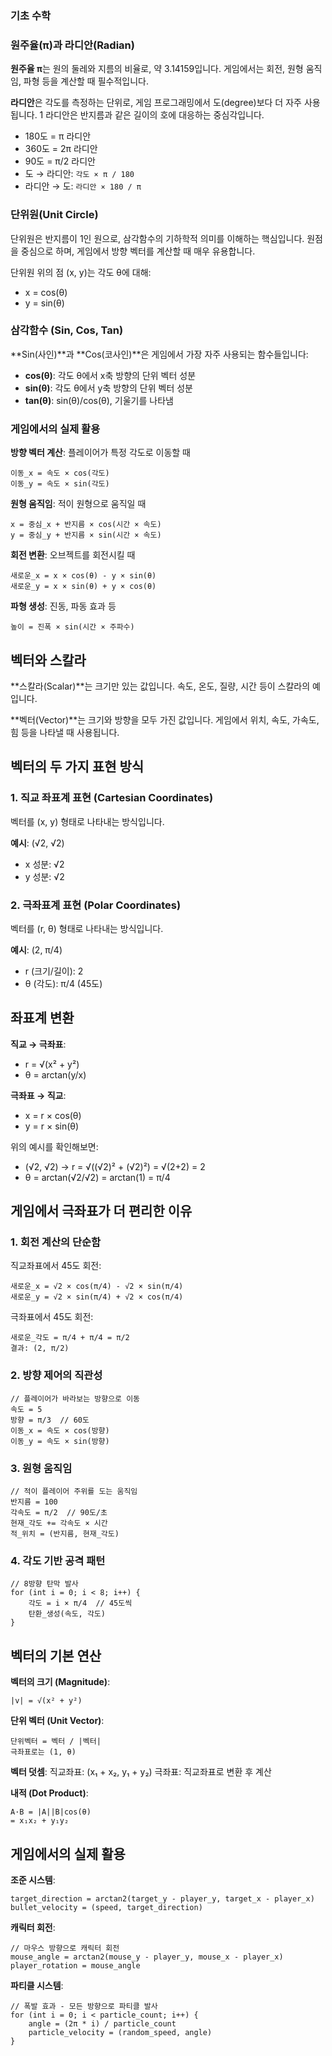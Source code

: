 ### 기초 수학

### 원주율(π)과 라디안(Radian)

**원주율 π**는 원의 둘레와 지름의 비율로, 약 3.14159입니다. 게임에서는 회전, 원형 움직임, 파형 등을 계산할 때 필수적입니다.

**라디안**은 각도를 측정하는 단위로, 게임 프로그래밍에서 도(degree)보다 더 자주 사용됩니다. 1 라디안은 반지름과 같은 길이의 호에 대응하는 중심각입니다.

- 180도 = π 라디안
- 360도 = 2π 라디안  
- 90도 = π/2 라디안
- 도 → 라디안: `각도 × π / 180`
- 라디안 → 도: `라디안 × 180 / π`

### 단위원(Unit Circle)

단위원은 반지름이 1인 원으로, 삼각함수의 기하학적 의미를 이해하는 핵심입니다. 원점을 중심으로 하며, 게임에서 방향 벡터를 계산할 때 매우 유용합니다.

단위원 위의 점 (x, y)는 각도 θ에 대해:
- x = cos(θ)
- y = sin(θ)

### 삼각함수 (Sin, Cos, Tan)

**Sin(사인)**과 **Cos(코사인)**은 게임에서 가장 자주 사용되는 함수들입니다:

- **cos(θ)**: 각도 θ에서 x축 방향의 단위 벡터 성분
- **sin(θ)**: 각도 θ에서 y축 방향의 단위 벡터 성분
- **tan(θ)**: sin(θ)/cos(θ), 기울기를 나타냄

### 게임에서의 실제 활용

**방향 벡터 계산**: 플레이어가 특정 각도로 이동할 때
```
이동_x = 속도 × cos(각도)
이동_y = 속도 × sin(각도)
```

**원형 움직임**: 적이 원형으로 움직일 때
```
x = 중심_x + 반지름 × cos(시간 × 속도)
y = 중심_y + 반지름 × sin(시간 × 속도)
```

**회전 변환**: 오브젝트를 회전시킬 때
```
새로운_x = x × cos(θ) - y × sin(θ)
새로운_y = x × sin(θ) + y × cos(θ)
```

**파형 생성**: 진동, 파동 효과 등
```
높이 = 진폭 × sin(시간 × 주파수)
```

## 벡터와 스칼라

**스칼라(Scalar)**는 크기만 있는 값입니다. 속도, 온도, 질량, 시간 등이 스칼라의 예입니다.

**벡터(Vector)**는 크기와 방향을 모두 가진 값입니다. 게임에서 위치, 속도, 가속도, 힘 등을 나타낼 때 사용됩니다.

## 벡터의 두 가지 표현 방식

### 1. 직교 좌표계 표현 (Cartesian Coordinates)
벡터를 (x, y) 형태로 나타내는 방식입니다.

**예시**: (√2, √2)
- x 성분: √2
- y 성분: √2

### 2. 극좌표계 표현 (Polar Coordinates)
벡터를 (r, θ) 형태로 나타내는 방식입니다.

**예시**: (2, π/4)
- r (크기/길이): 2
- θ (각도): π/4 (45도)

## 좌표계 변환

**직교 → 극좌표**:
- r = √(x² + y²)
- θ = arctan(y/x)

**극좌표 → 직교**:
- x = r × cos(θ)
- y = r × sin(θ)

위의 예시를 확인해보면:
- (√2, √2) → r = √((√2)² + (√2)²) = √(2+2) = 2
- θ = arctan(√2/√2) = arctan(1) = π/4

## 게임에서 극좌표가 더 편리한 이유

### 1. 회전 계산의 단순함
직교좌표에서 45도 회전:
```
새로운_x = √2 × cos(π/4) - √2 × sin(π/4)
새로운_y = √2 × sin(π/4) + √2 × cos(π/4)
```

극좌표에서 45도 회전:
```
새로운_각도 = π/4 + π/4 = π/2
결과: (2, π/2)
```

### 2. 방향 제어의 직관성
```
// 플레이어가 바라보는 방향으로 이동
속도 = 5
방향 = π/3  // 60도
이동_x = 속도 × cos(방향)
이동_y = 속도 × sin(방향)
```

### 3. 원형 움직임
```
// 적이 플레이어 주위를 도는 움직임
반지름 = 100
각속도 = π/2  // 90도/초
현재_각도 += 각속도 × 시간
적_위치 = (반지름, 현재_각도)
```

### 4. 각도 기반 공격 패턴
```
// 8방향 탄막 발사
for (int i = 0; i < 8; i++) {
    각도 = i × π/4  // 45도씩
    탄환_생성(속도, 각도)
}
```

## 벡터의 기본 연산

**벡터의 크기 (Magnitude)**:
```
|v| = √(x² + y²)
```

**단위 벡터 (Unit Vector)**:
```
단위벡터 = 벡터 / |벡터|
극좌표로는 (1, θ)
```

**벡터 덧셈**:
직교좌표: (x₁ + x₂, y₁ + y₂)
극좌표: 직교좌표로 변환 후 계산

**내적 (Dot Product)**:
```
A·B = |A||B|cos(θ)
= x₁x₂ + y₁y₂
```

## 게임에서의 실제 활용

**조준 시스템**:
```
target_direction = arctan2(target_y - player_y, target_x - player_x)
bullet_velocity = (speed, target_direction)
```

**캐릭터 회전**:
```
// 마우스 방향으로 캐릭터 회전
mouse_angle = arctan2(mouse_y - player_y, mouse_x - player_x)
player_rotation = mouse_angle
```

**파티클 시스템**:
```
// 폭발 효과 - 모든 방향으로 파티클 발사
for (int i = 0; i < particle_count; i++) {
    angle = (2π * i) / particle_count
    particle_velocity = (random_speed, angle)
}
```

